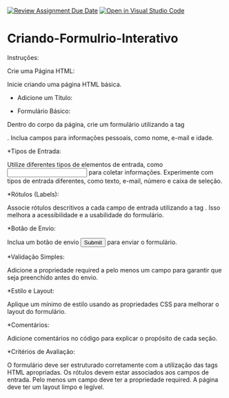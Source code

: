 [![Review Assignment Due Date](https://classroom.github.com/assets/deadline-readme-button-24ddc0f5d75046c5622901739e7c5dd533143b0c8e959d652212380cedb1ea36.svg)](https://classroom.github.com/a/UtIqDBfJ)
[![Open in Visual Studio Code](https://classroom.github.com/assets/open-in-vscode-718a45dd9cf7e7f842a935f5ebbe5719a5e09af4491e668f4dbf3b35d5cca122.svg)](https://classroom.github.com/online_ide?assignment_repo_id=13895953&assignment_repo_type=AssignmentRepo)
# Criando-Formulrio-Interativo

Instruções:

Crie uma Página HTML:

Inicie criando uma página HTML básica.

* Adicione um Título:

* Formulário Básico:

Dentro do corpo da página, crie um formulário utilizando a tag <form>.
Inclua campos para informações pessoais, como nome, e-mail e idade.

*Tipos de Entrada:

Utilize diferentes tipos de elementos de entrada, como <input> para coletar informações.
Experimente com tipos de entrada diferentes, como texto, e-mail, número e caixa de seleção.

*Rótulos (Labels):

Associe rótulos descritivos a cada campo de entrada utilizando a tag <label>. Isso melhora a acessibilidade e a usabilidade do formulário.

*Botão de Envio:

Inclua um botão de envio <input type="submit"> para enviar o formulário.

*Validação Simples:

Adicione a propriedade required a pelo menos um campo para garantir que seja preenchido antes do envio.

*Estilo e Layout:

Aplique um mínimo de estilo usando as propriedades CSS para melhorar o layout do formulário.

*Comentários:

Adicione comentários no código para explicar o propósito de cada seção.

*Critérios de Avaliação:

O formulário deve ser estruturado corretamente com a utilização das tags HTML apropriadas.
Os rótulos devem estar associados aos campos de entrada.
Pelo menos um campo deve ter a propriedade required.
A página deve ter um layout limpo e legível.
